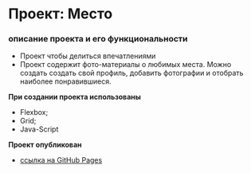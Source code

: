 # Проект: Место

### описание проекта и его функциональности

- Проект чтобы делиться впечатлениями
- Проект содержит фото-материалы о любимых места. Можно создать создать свой профиль, добавить фотографии и отобрать наиболее понравившиеся.

**При создании проекта использованы**
- Flexbox;
- Grid;
- Java-Script

**Проект опубликован**

* [ссылка на GitHub Pages](https://artem-liamichev.github.io/mesto/index.html)
